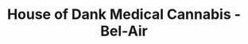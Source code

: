 ---
title: "House of Dank Medical Cannabis - Bel-Air"
url: /detroit/house-of-dank-medical-cannabis-bel-air/
shop: cannabis
---